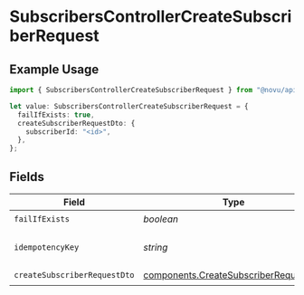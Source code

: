 # SubscribersControllerCreateSubscriberRequest

## Example Usage

```typescript
import { SubscribersControllerCreateSubscriberRequest } from "@novu/api/models/operations";

let value: SubscribersControllerCreateSubscriberRequest = {
  failIfExists: true,
  createSubscriberRequestDto: {
    subscriberId: "<id>",
  },
};
```

## Fields

| Field                                                                                          | Type                                                                                           | Required                                                                                       | Description                                                                                    |
| ---------------------------------------------------------------------------------------------- | ---------------------------------------------------------------------------------------------- | ---------------------------------------------------------------------------------------------- | ---------------------------------------------------------------------------------------------- |
| `failIfExists`                                                                                 | *boolean*                                                                                      | :heavy_check_mark:                                                                             | N/A                                                                                            |
| `idempotencyKey`                                                                               | *string*                                                                                       | :heavy_minus_sign:                                                                             | A header for idempotency purposes                                                              |
| `createSubscriberRequestDto`                                                                   | [components.CreateSubscriberRequestDto](../../models/components/createsubscriberrequestdto.md) | :heavy_check_mark:                                                                             | N/A                                                                                            |